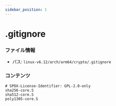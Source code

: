 ```yaml
---
sidebar_position: 1
---
```

# .gitignore

### ファイル情報

- パス: `linux-v6.12/arch/arm64/crypto/.gitignore`

### コンテンツ

```gitignore
# SPDX-License-Identifier: GPL-2.0-only
sha256-core.S
sha512-core.S
poly1305-core.S

```
